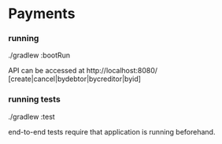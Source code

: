 # Payments

### running

./gradlew :bootRun

API can be accessed at http://localhost:8080/ [create|cancel|bydebtor|bycreditor|byid]

### running tests

./gradlew :test

end-to-end tests require that application is running beforehand.
